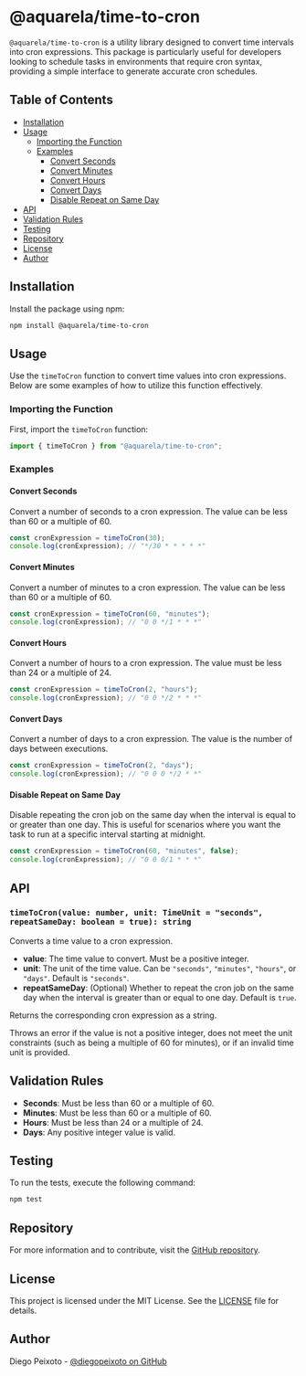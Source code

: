 # @aquarela/time-to-cron

`@aquarela/time-to-cron` is a utility library designed to convert time intervals into cron expressions. This package is particularly useful for developers looking to schedule tasks in environments that require cron syntax, providing a simple interface to generate accurate cron schedules.

## Table of Contents

- [Installation](#installation)
- [Usage](#usage)
  - [Importing the Function](#importing-the-function)
  - [Examples](#examples)
    - [Convert Seconds](#convert-seconds)
    - [Convert Minutes](#convert-minutes)
    - [Convert Hours](#convert-hours)
    - [Convert Days](#convert-days)
    - [Disable Repeat on Same Day](#disable-repeat-on-same-day)
- [API](#api)
- [Validation Rules](#validation-rules)
- [Testing](#testing)
- [Repository](#repository)
- [License](#license)
- [Author](#author)

## Installation

Install the package using npm:

```sh
npm install @aquarela/time-to-cron
```

## Usage

Use the `timeToCron` function to convert time values into cron expressions. Below are some examples of how to utilize this function effectively.

### Importing the Function

First, import the `timeToCron` function:

```typescript
import { timeToCron } from "@aquarela/time-to-cron";
```

### Examples

#### Convert Seconds

Convert a number of seconds to a cron expression. The value can be less than 60 or a multiple of 60.

```typescript
const cronExpression = timeToCron(30);
console.log(cronExpression); // "*/30 * * * * *"
```

#### Convert Minutes

Convert a number of minutes to a cron expression. The value can be less than 60 or a multiple of 60.

```typescript
const cronExpression = timeToCron(60, "minutes");
console.log(cronExpression); // "0 0 */1 * * *"
```

#### Convert Hours

Convert a number of hours to a cron expression. The value must be less than 24 or a multiple of 24.

```typescript
const cronExpression = timeToCron(2, "hours");
console.log(cronExpression); // "0 0 */2 * * *"
```

#### Convert Days

Convert a number of days to a cron expression. The value is the number of days between executions.

```typescript
const cronExpression = timeToCron(2, "days");
console.log(cronExpression); // "0 0 0 */2 * *"
```

#### Disable Repeat on Same Day

Disable repeating the cron job on the same day when the interval is equal to or greater than one day. This is useful for scenarios where you want the task to run at a specific interval starting at midnight.

```typescript
const cronExpression = timeToCron(60, "minutes", false);
console.log(cronExpression); // "0 0 0/1 * * *"
```

## API

### `timeToCron(value: number, unit: TimeUnit = "seconds", repeatSameDay: boolean = true): string`

Converts a time value to a cron expression.

- **value**: The time value to convert. Must be a positive integer.
- **unit**: The unit of the time value. Can be `"seconds"`, `"minutes"`, `"hours"`, or `"days"`. Default is `"seconds"`.
- **repeatSameDay**: (Optional) Whether to repeat the cron job on the same day when the interval is greater than or equal to one day. Default is `true`.

Returns the corresponding cron expression as a string.

Throws an error if the value is not a positive integer, does not meet the unit constraints (such as being a multiple of 60 for minutes), or if an invalid time unit is provided.

## Validation Rules

- **Seconds**: Must be less than 60 or a multiple of 60.
- **Minutes**: Must be less than 60 or a multiple of 60.
- **Hours**: Must be less than 24 or a multiple of 24.
- **Days**: Any positive integer value is valid.

## Testing

To run the tests, execute the following command:

```sh
npm test
```

## Repository

For more information and to contribute, visit the [GitHub repository](https://github.com/aquarela-io/time-to-cron).

## License

This project is licensed under the MIT License. See the [LICENSE](https://github.com/aquarela-io/time-to-cron/blob/main/LICENSE) file for details.

## Author

Diego Peixoto - [@diegopeixoto on GitHub](https://github.com/diegopeixoto)
